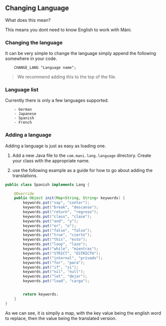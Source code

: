 ## Changing Language

What does this mean?

This means you dont need to know English to work with Máni.

### Changing the language

It can be very simple to change the language simply append
the following somewhere in your code.

```mani
    CHANGE_LANG "Language name";
```

> We recommend adding this to the top of the file.

### Language list

Currently there is only a few languages supported.

```mani
    - German
    - Japanese
    - Spanish
    - French
```

### Adding a language

Adding a language is just as easy as loading one.

1. Add a new Java file to the `com.mani.lang.language` directory.
   Create your class with the appropriate name.

2. use the following example as a guide for how to go about adding the translations.

```java
public class Spanish implements Lang {

    @Override
    public Object init(Map<String, String> keywords) {
        keywords.put("say", "contar");
        keywords.put("break", "descanso");
        keywords.put("return", "regreso");
        keywords.put("class", "clase");
        keywords.put("and", "y");
        keywords.put("or", "o");
        keywords.put("false", "falso");
        keywords.put("true", "cierto");
        keywords.put("this", "esto");
        keywords.put("loop", "lazo");
        keywords.put("while", "mientras");
        keywords.put("STRICT", "ESTRICTO");
        keywords.put("internal", "privado");
        keywords.put("for", "para");
        keywords.put("if", "si");
        keywords.put("nil", "null");
        keywords.put("let", "dejar");
        keywords.put("load", "carga");


        return keywords;
    }
}
```

As we can see, it is simpily a map, with the key value being the english word to replace, then the value being the translated version.
